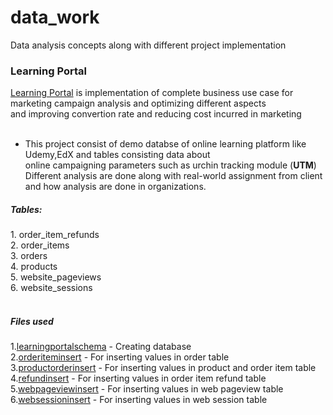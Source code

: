 # data_work
Data analysis concepts along with different project implementation 

<h3>Learning Portal</h3>

[Learning Portal](https://github.com/Mithlesh7877/data_work/tree/main/LearningPortalAnalysis)
is implementation of complete business use case for marketing campaign analysis and optimizing different aspects</br>
and improving convertion rate and reducing cost incurred in marketing </br></br>
- This project consist of demo databse of online learning platform like Udemy,EdX and tables consisting data about </br>
  online campaigning parameters such as urchin tracking module (<b>UTM</b>)</br>
  Different analysis are done along with real-world assignment from client and how analysis are done in organizations.</br>
  
 <h5>Tables:</h5>
  1. order_item_refunds</br>
  2. order_items</br>
  3. orders</br>
  4. products</br>
  5. website_pageviews</br>
  6. website_sessions</br></br>
  
  <h5>Files used</h5>
 
  1.[learningportalschema](https://github.com/Mithlesh7877/data_work/blob/main/LearningPortalAnalysis/learningportalschema.sql)  - Creating database</br>
  2.[orderiteminsert](https://github.com/Mithlesh7877/data_work/blob/main/LearningPortalAnalysis/orderiteminsert.sql) - For inserting values in order table</br> 
  3.[productorderinsert](https://github.com/Mithlesh7877/data_work/blob/main/LearningPortalAnalysis/productorderinsert.sql) - For inserting values in product and order item table</br>
  4.[refundinsert](https://github.com/Mithlesh7877/data_work/blob/main/LearningPortalAnalysis/refundinsert.sql) - For inserting values in order item refund table</br>
  5.[webpageviewinsert](https://github.com/Mithlesh7877/data_work/blob/main/LearningPortalAnalysis/webpageviewinsert.sql) - For inserting values in web pageview table</br>
  6.[websessioninsert](https://github.com/Mithlesh7877/data_work/blob/main/LearningPortalAnalysis/websessioninsert.sql) - For inserting values in web session table</br>
